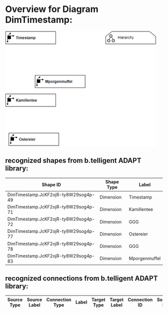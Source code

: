 # Overview for Diagram **DimTimestamp**:

![Diagram DimTimestamp](../png/DimTimestamp.png)
## recognized shapes from b.telligent ADAPT library:

|Shape ID|Shape Type|Label|
|--------|----------|-----|
|DimTimestamp.JcKF2ojR-ty8W29sog4p-49|Dimension|Timestamp|
|DimTimestamp.JcKF2ojR-ty8W29sog4p-71|Dimension|Kamillentee|
|DimTimestamp.JcKF2ojR-ty8W29sog4p-72|Dimension|GGG|
|DimTimestamp.JcKF2ojR-ty8W29sog4p-77|Dimension|Ostereier|
|DimTimestamp.JcKF2ojR-ty8W29sog4p-78|Dimension|GGG|
|DimTimestamp.JcKF2ojR-ty8W29sog4p-83|Dimension|Mporgenmuffel|

## recognized connections from b.telligent ADAPT library:

|Source Type|Source Label|Connection Type|Label|Target Type|Target Label|Connection ID|Source ID|Target ID|
|-----------|------------|---------------|-----|-----------|------------|-------------|---------|---------|
